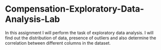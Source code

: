 # Compensation-Exploratory-Data-Analysis-Lab
In this assignment I will perform the task of exploratory data analysis. I will find out the distribution of data, presence of outliers and also determine the correlation between different columns in the dataset.
